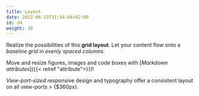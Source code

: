 ```yaml
---
title: Layout
date: 2022-06-23T11:54:04+02:00
id: d4
weight: 30
---
```


Realize the possibilities of this **grid layout**. Let your content flow onto a _baseline grid_ in _evenly spaced columns_.

Move and resize figures, images and code boxes with [_Markdown attributes_]({{< relref "attribute">}})!

_View-port-sized_ responsive design and typography offer a consistent layout on all view-ports &gt; {$360px}.

